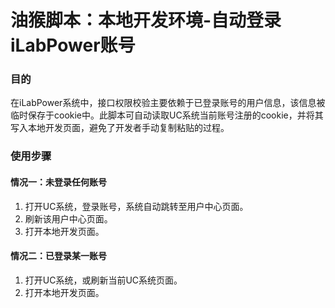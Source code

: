 # 油猴脚本：本地开发环境-自动登录iLabPower账号

### 目的
在iLabPower系统中，接口权限校验主要依赖于已登录账号的用户信息，该信息被临时保存于cookie中。此脚本可自动读取UC系统当前账号注册的cookie，并将其写入本地开发页面，避免了开发者手动复制粘贴的过程。

### 使用步骤
#### 情况一：未登录任何账号
1. 打开UC系统，登录账号，系统自动跳转至用户中心页面。
2. 刷新该用户中心页面。
3. 打开本地开发页面。

#### 情况二：已登录某一账号
1. 打开UC系统，或刷新当前UC系统页面。
2. 打开本地开发页面。
